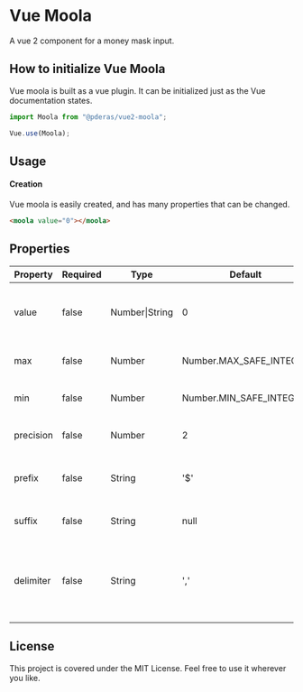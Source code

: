 # Vue Moola
A vue 2 component for a money mask input.

## How to initialize Vue Moola
Vue moola is built as a vue plugin. It can be initialized just as the Vue documentation states.

```javascript
import Moola from "@pderas/vue2-moola";

Vue.use(Moola);
```
## Usage

#### Creation
Vue moola is easily created, and has many properties that can be changed.
```HTML
<moola value="0"></moola>
```

## Properties
| Property  | Required | Type                 | Default                 | Description                                   |
|-----------|----------|----------------------|-------------------------|-----------------------------------------------|
| value     | false    | Number&#124;String   | 0                       | Value for the input, can be used with v-model |
| max       | false    | Number               | Number.MAX_SAFE_INTEGER | The max value for the input                   |
| min       | false    | Number               | Number.MIN_SAFE_INTEGER | The min value for the input                   |
| precision | false    | Number               | 2                       | Amount of decimals to allow                   |
| prefix    | false    | String               | '$'                     | A prefix for the input (can be set to null)   |
| suffix    | false    | String               | null                    | A suffix for the input (e.i. '%')             |
| delimiter | false    | String               | ','                     | A character to separate the numbers thousands by. (e.i. '1,000') |


## License
This project is covered under the MIT License. Feel free to use it wherever you like.